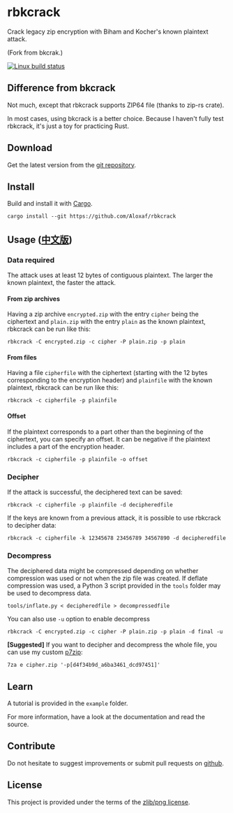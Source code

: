 rbkcrack
=======

Crack legacy zip encryption with Biham and Kocher's known plaintext attack.

(Fork from bkcrak.)

[![Linux build status](https://travis-ci.org/Aloxaf/rbkcrack.svg)](https://travis-ci.org/Aloxaf/rbkcrack)

Difference from bkcrack
-----------------------

Not much, except that rbkcrack supports ZIP64 file (thanks to zip-rs crate).

In most cases, using bkcrack is a better choice.
Because I haven't fully test rbkcrack, it's just a toy for practicing Rust. 

Download
--------

Get the latest version from the [git repository](https://github.com/Aloxaf/rbkcrack).

Install
-------

Build and install it with [Cargo](https://doc.rust-lang.org/cargo).

```shell
cargo install --git https://github.com/Aloxaf/rbkcrack
```

Usage ([中文版](https://github.com/Aloxaf/rbkcrack/blob/master/README_CN.md))
-----

### Data required

The attack uses at least 12 bytes of contiguous plaintext.
The larger the known plaintext, the faster the attack.

#### From zip archives

Having a zip archive `encrypted.zip` with the entry `cipher` being the ciphertext and `plain.zip` with the entry `plain` as the known plaintext, rbkcrack can be run like this:

    rbkcrack -C encrypted.zip -c cipher -P plain.zip -p plain

#### From files

Having a file `cipherfile` with the ciphertext (starting with the 12 bytes corresponding to the encryption header) and `plainfile` with the known plaintext, rbkcrack can be run like this:

    rbkcrack -c cipherfile -p plainfile

#### Offset

If the plaintext corresponds to a part other than the beginning of the ciphertext, you can specify an offset.
It can be negative if the plaintext includes a part of the encryption header.

    rbkcrack -c cipherfile -p plainfile -o offset

### Decipher

If the attack is successful, the deciphered text can be saved:

    rbkcrack -c cipherfile -p plainfile -d decipheredfile

If the keys are known from a previous attack, it is possible to use rbkcrack to decipher data:

    rbkcrack -c cipherfile -k 12345678 23456789 34567890 -d decipheredfile

### Decompress

The deciphered data might be compressed depending on whether compression was used or not when the zip file was created.
If deflate compression was used, a Python 3 script provided in the `tools` folder may be used to decompress data.

    tools/inflate.py < decipheredfile > decompressedfile

You can also use `-u` option to enable decompress

    rbkcrack -C encrypted.zip -c cipher -P plain.zip -p plain -d final -u

**[Suggested]** If you want to decipher and decompress the whole file, you can use my custom [p7zip](https://github.com/Aloxaf/p7zip):

    7za e cipher.zip '-p[d4f34b9d_a6ba3461_dcd97451]'

Learn
-----

A tutorial is provided in the `example` folder.

For more information, have a look at the documentation and read the source.

Contribute
----------

Do not hesitate to suggest improvements or submit pull requests on [github](https://github.com/Aloxaf/rbkcrack).

License
-------

This project is provided under the terms of the [zlib/png license](http://opensource.org/licenses/Zlib).
